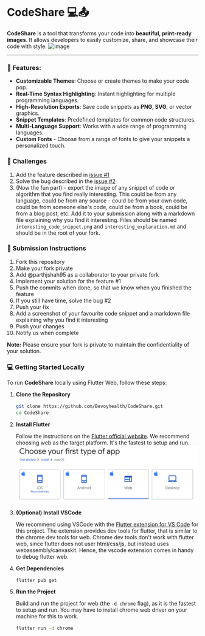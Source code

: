 
# CodeShare 💻📤

**CodeShare** is a tool that transforms your code into **beautiful, print-ready images**. It allows developers to easily customize, share, and showcase their code with style.
![image](https://github.com/user-attachments/assets/d2a2175a-771f-43e1-a06e-44a1edfa4b11)

---

### 🚀 **Features:**

- **Customizable Themes**: Choose or create themes to make your code pop.
- **Real-Time Syntax Highlighting**: Instant highlighting for multiple programming languages.
- **High-Resolution Exports**: Save code snippets as **PNG, SVG**, or vector graphics.
- **Snippet Templates**: Predefined templates for common code structures.
- **Multi-Language Support**: Works with a wide range of programming languages.
- **Custom Fonts** - Choose from a range of fonts to give your snippets a personalized touch.

### 📝 **Challenges**

1. Add the feature described in [issue #1](https://github.com/Bevoyhealth/CodeShare/issues/1)
2. Solve the bug described in the [issue #2](https://github.com/Bevoyhealth/CodeShare/issues/2)
3. (Now the fun part) - export the image of any snippet of code or algorithm that you find really interesting. This could be from any language, could be from any source - could be from your own code, could be from someone else's code, could be from a book, could be from a blog post, etc. Add it to your submission along with a markdown file explaining why you find it interesting. Files should be named `interesting_code_snippet.png` and `interesting_explanation.md` and should be in the root of your fork.


### 📝 **Submission Instructions**

1. Fork this repository
2. Make your fork private
3. Add @parthjshah95 as a collaborator to your private fork
4. Implement your solution for the feature #1
5. Push the commits when done, so that we know when you finished the feature
6. If you still have time, solve the bug #2
7. Push your fix
8. Add a screenshot of your favourite code snippet and a markdown file explaining why you find it interesting
9. Push your changes
10. Notify us when complete

**Note:** Please ensure your fork is private to maintain the confidentiality of your solution.

### 💻 **Getting Started Locally**

To run **CodeShare** locally using Flutter Web, follow these steps:

1. **Clone the Repository**
   ```bash
   git clone https://github.com/Bevoyhealth/CodeShare.git
   cd CodeShare
   ```

2. **Install Flutter**

   Follow the instructions on the [Flutter official website](https://flutter.dev/docs/get-started/install).
   We recommend choosing web as the target platform. It's the fastest to setup and run.
   ![You will be given choice between iso, android, web, etc.](image.png)

3. **(Optional) Install VSCode**

   We recommend using VSCode with the [Flutter extension for VS Code](https://marketplace.visualstudio.com/items?itemName=Dart-Code.flutter) for this project. The extension provides dev tools for flutter, that is similar to the chrome dev tools for web. Chrome dev tools don't work with flutter web, since flutter does not user html/css/js, but instead uses webassembly/canvaskit. Hence, the vscode extension comes in handy to debug flutter web.

3. **Get Dependencies**
   ```bash
   flutter pub get
   ```

4. **Run the Project**

   Build and run the project for web (the `-d chrome` flag), as it is the fastest to setup and run.
   You may have to install chrome web driver on your machine for this to work.
   ```bash
   flutter run -d chrome
   ```
